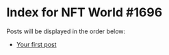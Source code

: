 # Index for NFT World #1696
Posts will be displayed in the order below:

- [Your first post](./001-first.md)

